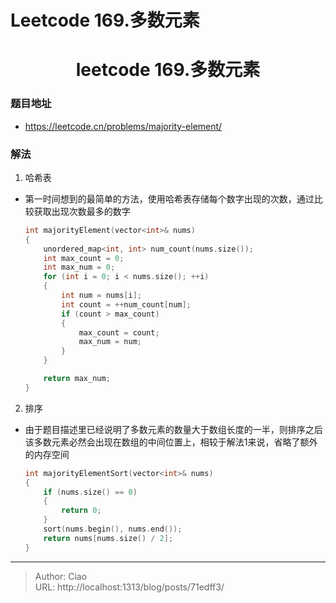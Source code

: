 # Leetcode 169.多数元素


<!--more-->

<h1 align="center">leetcode 169.多数元素</h1>

### 题目地址
  * https://leetcode.cn/problems/majority-element/

### 解法
  1. 哈希表
  * 第一时间想到的最简单的方法，使用哈希表存储每个数字出现的次数，通过比较获取出现次数最多的数字
    ```C++
    int majorityElement(vector<int>& nums) 
    {
        unordered_map<int, int> num_count(nums.size());
        int max_count = 0;
        int max_num = 0;
        for (int i = 0; i < nums.size(); ++i)
        {
            int num = nums[i];
            int count = ++num_count[num];
            if (count > max_count)
            {
                max_count = count;
                max_num = num; 
            }
        }   

        return max_num;
    }
    ```

  2. 排序
  * 由于题目描述里已经说明了多数元素的数量大于数组长度的一半，则排序之后该多数元素必然会出现在数组的中间位置上，相较于解法1来说，省略了额外的内存空间 
    ```C++
    int majorityElementSort(vector<int>& nums) 
    {
        if (nums.size() == 0)
        {
            return 0;
        }
        sort(nums.begin(), nums.end());
        return nums[nums.size() / 2];
    }
    ```



---

> Author: Ciao  
> URL: http://localhost:1313/blog/posts/71edff3/  

